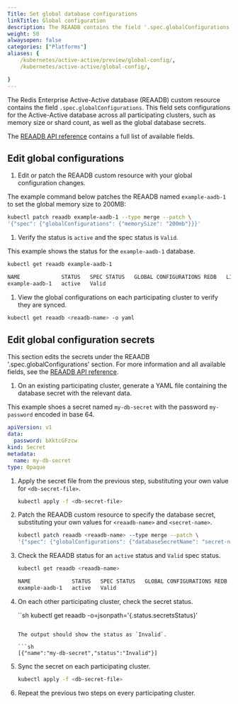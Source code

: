 ```yaml
---
Title: Set global database configurations
linkTitle: Global configuration
description: The REAADB contains the field '.spec.globalConfigurations' and through this the database configurations are set.
weight: 50
alwaysopen: false
categories: ["Platforms"]
aliases: {
    /kubernetes/active-active/preview/global-config/,
    /kubernetes/active-active/global-config/,

}
---
```



The Redis Enterprise Active-Active database (REAADB) custom resource contains the field `.spec.globalConfigurations`. This field sets configurations for the Active-Active database across all participating clusters, such as memory size or shard count, as well as the global database secrets.

The [REAADB API reference](https://github.com/RedisLabs/redis-enterprise-operator/blob/master/deploy/redis_enterprise_active_active_database_api.md) contains a full list of available fields.

## Edit global configurations

1. Edit or patch the REAADB custom resource with your global configuration changes.

  The example command below patches the REAADB named `example-aadb-1` to set the global memory size to 200MB:

  ```sh
  kubectl patch reaadb example-aadb-1 --type merge --patch \
  '{"spec": {"globalConfigurations": {"memorySize": "200mb"}}}'
  ```

1. Verify the status is `active` and the spec status is `Valid`.

  This example shows the status for the `example-aadb-1` database.

  ```sh
  kubectl get reaadb example-aadb-1

  NAME             STATUS   SPEC STATUS   GLOBAL CONFIGURATIONS REDB   LINKED REDBS
  example-aadb-1   active   Valid    
  ```

1. View the global configurations on each participating cluster to verify they are synced.

  ```sh
  kubectl get reaadb <reaadb-name> -o yaml
  ```

## Edit global configuration secrets

This section edits the secrets under the REAADB '.spec.globalConfigurations' section. For more information and all available fields, see the [REAADB API reference](https://github.com/RedisLabs/redis-enterprise-operator/blob/master/deploy/redis_enterprise_active_active_database_api.md).

1. On an existing participating cluster, generate a YAML file containing the database secret with the relevant data.

  This example shoes a secret named `my-db-secret` with the password `my-password` encoded in base 64.

  ```yaml
  apiVersion: v1
  data:
    password: bXktcGFzcw
  kind: Secret
  metadata:
    name: my-db-secret
  type: Opaque
  ```

1. Apply the secret file from the previous step, substituting your own value for `<db-secret-file>`.

    ```sh
    kubectl apply -f <db-secret-file>
    ```

1. Patch the REAADB custom resource to specify the database secret, substituting your own values for `<reaadb-name>` and `<secret-name>`.

    ```sh
    kubectl patch reaadb <reaadb-name> --type merge --patch \
    '{"spec": {"globalConfigurations": {"databaseSecretName": "secret-name"}}}'
    ```

1. Check the REAADB status for an `active` status and `Valid` spec status.

    ```sh
    kubectl get reaadb <reaadb-name>

    NAME             STATUS   SPEC STATUS   GLOBAL CONFIGURATIONS REDB   LINKED REDBS
    example-aadb-1   active   Valid
    ```

1. On each other participating cluster, check the secret status.

    ``sh
    kubectl get reaadb <reaadb-name> -o=jsonpath='{.status.secretsStatus}'
    ```

    The output should show the status as `Invalid`.

    ```sh
    [{"name":"my-db-secret","status":"Invalid"}]
    ```

1. Sync the secret on each participating cluster.

    ```sh
    kubectl apply -f <db-secret-file>
    ```

1. Repeat the previous two steps on every participating cluster.